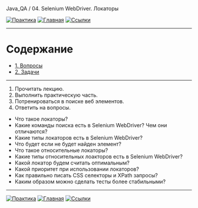 Java_QA / 04. Selenium WebDriver. Локаторы

[![Практика](https://img.shields.io/badge/-Практика-aaffaa)](2.%20Практика.md)
[![Главная](https://img.shields.io/badge/-Главная-aaccee)](README.md)
[![Ссылки](https://img.shields.io/badge/-Ссылки-ffee99)](4.%20Ссылки.md)

***

# Содержание

* [1. Вопросы](#1-вопросы)
* [2. Задачи](#2-задачи)

***

1. Прочитать лекцию.
2. Выполнить практическую часть.
3. Потренироваться в поиске веб элементов.
4. Ответить на вопросы.

* Что такое локаторы?
* Какие команды поиска есть в Selenium WebDriver? Чем они отличаются?
* Какие типы локаторов есть в Selenium WebDriver?  
* Что будет если не будет найден элемент?
* Что такое относительные локаторы?
* Какие типы относительных лоакторов есть в Selenium WebDriver?
* Какой локатор будем считать оптимальным?
* Какой приоритет при использовании локаторов?
* Как правильно писать CSS селекторы и XPath запросы?
* Каким образом можно сделать тесты более стабильными?

***

[![Практика](https://img.shields.io/badge/-Практика-aaffaa)](2.%20Практика.md)
[![Главная](https://img.shields.io/badge/-Главная-aaccee)](README.md)
[![Ссылки](https://img.shields.io/badge/-Ссылки-ffee99)](4.%20Ссылки.md)
